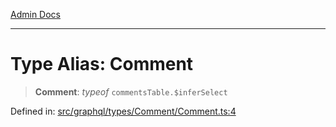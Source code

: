 [Admin Docs](/)

***

# Type Alias: Comment

> **Comment**: *typeof* `commentsTable.$inferSelect`

Defined in: [src/graphql/types/Comment/Comment.ts:4](https://github.com/PalisadoesFoundation/talawa-api/blob/5c2e90552414053c7e52a1a2621c3724f43bf6ad/src/graphql/types/Comment/Comment.ts#L4)
